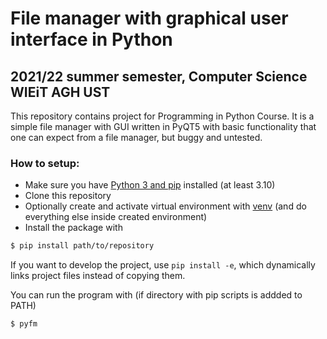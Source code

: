 # File manager with graphical user interface in Python
## 2021/22 summer semester, Computer Science WIEiT AGH UST

This repository contains project for Programming in Python Course. It is a simple file manager with GUI written in PyQT5 with basic functionality that one can expect from a file manager, but buggy and untested.

### How to setup:
- Make sure you have [Python 3 and pip](https://www.python.org/downloads/) installed (at least 3.10)
- Clone this repository
- Optionally create and activate virtual environment with [venv](https://docs.python.org/3/library/venv.html) (and do everything else inside created environment)
- Install the package with
```bash
$ pip install path/to/repository
```
If you want to develop the project, use ```pip install -e```, which dynamically links project files instead of copying them. 

You can run the program with (if directory with pip scripts is addded to PATH)
```bash
$ pyfm
```